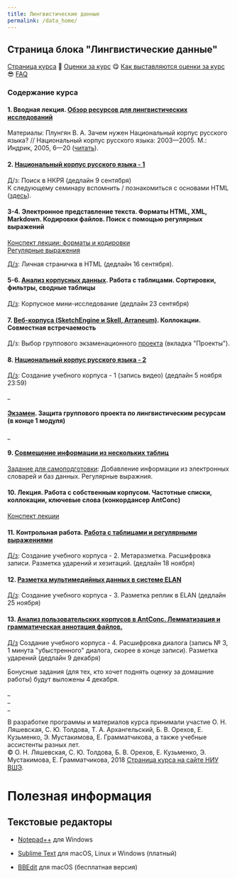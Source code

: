 ```yaml
---
title: Лингвистические данные
permalink: /data_home/
---
```



## Страница блока "Лингвистические данные"

<a href="https://pykili.github.io/data_home/">Страница курса</a> &#129303; <a href="https://docs.google.com/spreadsheets/d/1iWU1g6ITpjFMm3mgNr0qcKSUe5WgAkC19wWDpk8mxdk/edit?usp=sharing">Оценки за курс</a> &#128523; <a href="https://pykili.github.io/home/">Как выставляются оценки за курс</a> &#128526; <a href="https://github.com/olesar/hseinstruments/blob/master/Info/FAQ.md">FAQ</a>

### Содержание курса
#### 1. Вводная лекция. <a href="https://github.com/pykili/pykili.github.io/raw/master/_docs/lingdata/1_%D0%9B%D0%B5%D0%BA%D1%86%D0%B8%D1%8F_%D0%9B%D0%B8%D0%BD%D0%B3%D0%B2%D0%B8%D1%81%D1%82%D0%B8%D1%87%D0%B5%D1%81%D0%BA%D0%B8%D0%B5%20%D1%8D%D0%BB%D0%B5%D0%BA%D1%82%D1%80%D0%BE%D0%BD%D0%BD%D1%8B%D0%B5%20%D1%80%D0%B5%D1%81%D1%83%D1%80%D1%81%D1%8B.pdf">Обзор ресурсов для лингвистических исследований</a>    
Материалы: Плунгян В. А. Зачем нужен Национальный корпус русского языка? // Национальный корпус русского языка: 2003—2005. М.: Индрик, 2005, 6—20 (<a href="http://ruscorpora.ru/sbornik2005/02plu.pdf">читать</a>).  

#### 2. <a href="https://github.com/olesar/hseinstruments/blob/master/practicum-rnc-1.md">Национальный корпус русского языка - 1</a>
Д/з: Поиск в НКРЯ (дедлайн 9 сентября)  
К следующему семинару вспомнить / познакомиться с основами HTML (<a href="https://developer.mozilla.org/ru/docs/Web/Guide/HTML/Introduction">здесь</a>). 

#### 3-4. Электронное представление текста. Форматы HTML, XML, Markdown. Кодировки файлов. Поиск с помощью регулярных выражений     
<a href="https://github.com/olesar/hseinstruments/blob/master/lecture-text-formats.md">Конспект лекции: форматы и кодировки</a>   
<a href="https://github.com/olesar/hseinstruments/blob/master/practicum-regex1.md">Регулярные выражения</a>   

<a href="https://github.com/olesar/hseinstruments/blob/master/homework_html.md">Д/з</a>: Личная страничка в HTML (дедлайн 16 сентября). 

#### 5-6. <a href="https://github.com/olesar/hseinstruments/blob/master/practicum-spreadsheets-1.md">Анализ корпусных данных</a>. Работа с таблицами. Сортировки, фильтры, сводные таблицы  
[Д/з](https://github.com/pykili/pykili.github.io/blob/master/_docs/lingdata/homework-data-analysis-1.md): Корпусное мини-исследование (дедлайн 23 сентября)   

#### 7. <a href="https://github.com/pykili/pykili.github.io/blob/master/_docs/lingdata/practicum-web-corpora.md">Веб-корпуса (SketchEngine и Skell, Arraneum)</a>. Коллокации. Совместная встречаемость  
Д/з: Выбор группового экзаменационного <a href="https://github.com/pykili/pykili.github.io/blob/master/_docs/lingdata/exam_projects.md">проекта</a> (вкладка "Проекты").

#### 8. <a href="https://github.com/olesar/hseinstruments/blob/master/Day08-RNC-2.md">Национальный корпус русского языка - 2</a>
[Д/з](https://github.com/pykili/pykili.github.io/blob/master/_docs/lingdata/homework_record.md): Создание учебного корпуса - 1 (запись видео) (дедлайн 5 ноября 23:59)  

\_ 

#### <a href="https://github.com/pykili/pykili.github.io/blob/master/_docs/lingdata/exam_projects.md">Экзамен</a>. Защита группового проекта по лингвистическим ресурсам (в конце 1 модуля)

\_

#### 9. <a href="https://github.com/pykili/pykili.github.io/blob/master/_docs/lingdata/practicum_spreadsheets-2.md">Совмещение информации из нескольких таблиц</a>
[Задание для самоподготовки](https://github.com/pykili/pykili.github.io/blob/master/_docs/lingdata/homework-data-analysis-2.md): Добавление информации из электронных словарей и баз данных. Регулярные выражния.

#### 10. Лекция. Работа с собственным корпусом. Частотные списки, коллокации, ключевые слова (конкордансер AntConc)  
<a href="https://github.com/pykili/pykili.github.io/raw/master/_docs/lingdata/lecture-antconc.pdf">Конспект лекции</a>

#### 11. Контрольная работа. <a href="https://github.com/olesar/hseinstruments/blob/master/Day10_RegExp.md">Работа с таблицами и регулярными выражениями</a>  

[Д/з](https://github.com/pykili/pykili.github.io/blob/master/_docs/lingdata/homework_transcript.md): Создание учебного корпуса - 2. Метаразметка. Расшифровка записи. Разметка ударений и хезитаций. (дедлайн 18 ноября)

#### 12. <a href="https://github.com/pykili/pykili.github.io/blob/master/_docs/lingdata/practicum-elan.md">Разметка мультимедийных данных в системе ELAN</a>  
[Д/з](https://github.com/pykili/pykili.github.io/blob/master/_docs/lingdata/homework-elan.md): Создание учебного корпуса - 3. Разметка реплик в ELAN (дедлайн 25 ноября)

#### 13. <a href="https://github.com/pykili/pykili.github.io/blob/master/_docs/lingdata/practicum-antconc.md">Анализ пользовательских корпусов в AntConc. Лемматизация и грамматическая аннотация файлов. </a>  

[Д/з]() Создание учебного корпуса - 4. Расшифровка диалога (запись № 3, 1 минута "убыстренного" диалога, скорее в конце записи). Разметка ударений (дедлайн 9 декабря)

Бонусные задания (для тех, кто хочет поднять оценку за домашние работы) будут выложены 4 декабря.

<!-- Д/з: <a href="https://github.com/olesar/hseinstruments/blob/master/Day10-Spreadsheets-3.md">Корпусное мини-исследование - 2</a>.

Д/з: [Расшифровка видео](https://github.com/olesar/hseinstruments/blob/master/Day03-hw-Transcript.md) (полная).  <a href="https://github.com/olesar/hseinstruments/blob/master/Day07-AntConc-hw.md">Частотный словарь</a> (файлы LiveCorpus и др.).

#### 12. <a href="/https://github.com/olesar/hseinstruments/blob/master/Day08-Disambiguation.md">Морфологическая разметка и дизамбигуация</a>  
[Д/з](): Практикум по снятию омонимии.


#### 14. Контрольная работа. <a href="/https://github.com/olesar/hseinstruments/blob/master/Day12-LiveCorpus-data.md">Итоговая сдача материалов LiveCorpus. Оценка качества разметки корпуса</a>  
-->

\_   
\_   
\_   


В разработке программы и материалов курса принимали участие О. Н. Ляшевская, С. Ю. Толдова, Т. А. Архангельский, Б. В. Орехов, Е. Кузьменко, Э. Мустакимова, Е. Грамматчикова, а также учебные ассистенты разных лет.  
© О. Н. Ляшевская, С. Ю. Толдова, Б. В. Орехов, Е. Кузьменко, Э. Мустакимова, Е. Грамматчикова, 2018 
<a href="https://www.hse.ru/edu/courses/224788525">Страница курса на сайте НИУ ВШЭ</a>. 


# Полезная информация

## Текстовые редакторы

- [Notepad++](https://notepad-plus-plus.org/download/v7.5.8.html) для Windows

- [Sublime Text](https://www.sublimetext.com/3) для macOS, Linux и Windows (платный)

- [BBEdit](https://www.barebones.com/products/bbedit/download.html) для macOS (бесплатная версия)

